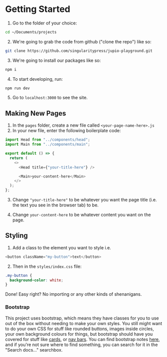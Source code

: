 # Getting Started

1. Go to the folder of your choice:

```bash
cd ~/Documents/projects
```

2. We're going to grab the code from github ("clone the repo") like so:

```bash
git clone https://github.com/singularitypress/jupio-playground.git
```

3. We're going to install our packages like so:

```bash
npm i
```

4. To start developing, run:

```bash
npm run dev
```

5. Go to `localhost:3000` to see the site.

## Making New Pages

1. In the `pages` folder, create a new file called `<your-page-name-here>.js`
2. In your new file, enter the following boilerplate code:

```javascript
import Head from "../components/head";
import Main from "../components/main";

export default () => {
  return (
    <>
      <Head title={"your-title-here"} />

      <Main>your-content-here</Main>
    </>
  );
};
```

3. Change `"your-title-here"` to be whatever you want the page title (i.e. the text you see in the browser tab) to be.

4. Change `your-content-here` to be whatever content you want on the page.

## Styling

1. Add a class to the element you want to style i.e.

```javascript
<button className="my-button">text</button>
```

2. Then in the `styles/index.css` file:

```css
.my-button {
  background-color: white;
}
```

Done! Easy right? No importing or any other kinds of shenanigans.

### Bootstrap

This project uses bootstrap, which means they have classes for you to use out of the box without needing to make your own styles. You still might want to do your own CSS for stuff like rounded buttons, images inside circles, your own background colours for things, but bootstrap should have you covered for stuff like [cards](https://getbootstrap.com/docs/5.1/components/card/), or [nav bars](https://getbootstrap.com/docs/5.1/components/navbar/). You can find bootstrap notes [here](https://getbootstrap.com/docs/5.1/getting-started/introduction/), and if you're not sure where to find something, you can search for it in the "Search docs..." searchbox.

